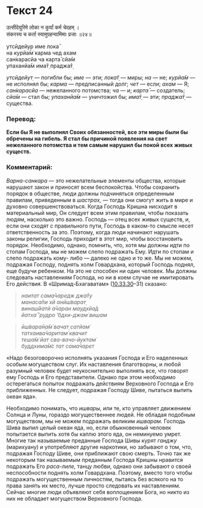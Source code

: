 # Текст 24

उत्सीदेयुरिमे लोका न कुर्यां कर्म चेदहम् ।  
संकरस्य च कर्ता स्यामुपहन्यामिमाः प्रजाः ॥२४॥

утсӣдейур име лока̄  
на курйа̄м̇ карма чед ахам  
сан̇карасйа ча карта̄ сйа̄м  
упаханйа̄м има̄т̣ праджа̄т̣

_утсӣдейут̣_ — погибли бы; _име_ — эти; _лока̄т̣_ — миры; _на_ — не; _курйа̄м_ — не исполнял бы; _карма_ — предписанный долг; _чет_ — если; _ахам_ — Я; _сан̇карасйа_ — нежеланного потомства; _ча_ — и; _карта̄_ — создатель; _сйа̄м_ — стал бы; _упаханйа̄м_ — уничтожил бы; _има̄т̣_ — эти; _праджа̄т̣_ — существа.

### Перевод:

**Если бы Я не выполнял Своих обязанностей, все эти миры были бы обречены на гибель. Я стал бы причиной появления на свет нежеланного потомства и тем самым нарушил бы покой всех живых существ.**

### Комментарий:

_Варна-санкара_ — это нежелательные элементы общества, которые нарушают закон и приносят всем беспокойства. Чтобы сохранить порядок в обществе, люди должны подчиняться определенным правилам, приведенным в _шастрах,_ — тогда они смогут жить в мире и духовно совершенствоваться. Когда Господь Кришна нисходит в материальный мир, Он следует всем этим правилам, чтобы показать людям, насколько это важно. Господь — отец всех живых существ, и, если они сходят с правильного пути, Господь в каком-то смысле несет ответственность за это. Поэтому, когда люди начинают нарушать законы религии, Господь приходит в этот мир, чтобы восстановить порядок. Необходимо, однако, помнить, что, хотя мы должны идти по стопам Господа, мы не можем слепо подражать Ему. Идти по стопам и слепо подражать кому- либо — далеко не одно и то же. Мы не можем, подражая Господу, поднять холм Говардхана, который Господь поднял, еще будучи ребенком. На это не способен ни один человек. Мы должны следовать наставлениям Господа, но ни в коем случае не имитировать Его действия. В «Шримад-Бхагаватам» ([10.33.30](#)–31) сказано:

> _наитат сама̄чаредж джа̄ту  
> манаса̄пи хй анӣш́варат̣  
> винаш́йатй а̄чаран мауд̣хйа̄д  
> йатха̄ ’рудро ’бдхи-джам̇ вишам_

> _ӣш́вара̄н̣а̄м̇ вачат̣ сатйам̇  
> татхаива̄чаритам̇ квачит  
> теша̄м̇ йат сва-вачо-йуктам̇  
> буддхима̄м̇с тат сама̄чарет_

«Надо безоговорочно исполнять указания Господа и Его наделенных особым могуществом слуг. Их наставления благотворны, и любой разумный человек будет неукоснительно выполнять все, что говорят ему Господь и Его представители. Однако при этом необходимо остерегаться попыток подражать действиям Верховного Господа и Его приближенных. Не следует, подражая Господу Шиве, пытаться выпить океан яда».

Необходимо понимать, что _ишвары,_ или те, кто управляет движением Солнца и Луны, гораздо могущественнее людей. Не обладая подобным могуществом, мы не можем подражать великим _ишварам._ Господь Шива выпил целый океан яда, но, если обыкновенный человек попытается выпить хотя бы каплю этого яда, он неминуемо умрет. Многие так называемые преданные Господа Шивы курят _ганджу_ (марихуану) и употребляют другие наркотики, но забывают о том, что, подражая Господу Шиве, они приближают свою смерть. Точно так же некоторым так называемым преданным Господа Кришны нравится подражать Его _раса-лиле,_ танцу любви, однако они забывают о своей неспособности поднять холм Говардхана. Поэтому, вместо того чтобы подражать могущественным личностям, пытаясь без всякого на то права занять их место, лучше просто следовать их наставлениям. Сейчас многие люди объявляют себя воплощением Бога, но никто из них не обладает могуществом Верховного Господа.